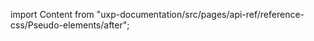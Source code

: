 
import Content from "uxp-documentation/src/pages/api-ref/reference-css/Pseudo-elements/after";

<Content query="product=photoshop"/>
